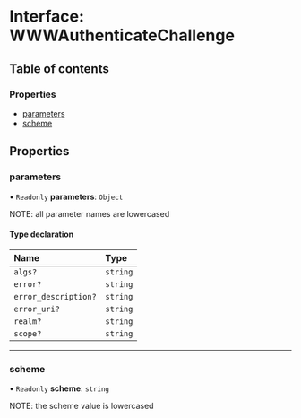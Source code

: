 # Interface: WWWAuthenticateChallenge

## Table of contents

### Properties

- [parameters](WWWAuthenticateChallenge.md#parameters)
- [scheme](WWWAuthenticateChallenge.md#scheme)

## Properties

### parameters

• `Readonly` **parameters**: `Object`

NOTE: all parameter names are lowercased

#### Type declaration

| Name | Type |
| :------ | :------ |
| `algs?` | `string` |
| `error?` | `string` |
| `error_description?` | `string` |
| `error_uri?` | `string` |
| `realm?` | `string` |
| `scope?` | `string` |

___

### scheme

• `Readonly` **scheme**: `string`

NOTE: the scheme value is lowercased
